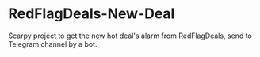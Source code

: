 # RedFlagDeals-New-Deal
Scarpy project to get the new hot deal's alarm from RedFlagDeals, send to Telegram channel by a bot.
